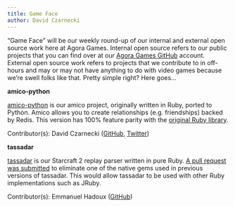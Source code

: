```yaml
---
title: Game Face
author: David Czarnecki
---
```

“Game Face” will be our weekly round-up of our internal and external open source work here at Agora Games. Internal open source refers to our public projects that you can find over at our [Agora Games GitHub](https://github.com/agoragames/) account. External open source work refers to projects that we contribute to in off-hours and may or may not have anything to do with video games because we’re swell folks like that. Pretty simple right? Here goes…

 **amico-python**

 [amico-python](https://github.com/agoragames/amico-python) is our amico project, originally written in Ruby, ported to Python. Amico allows you to create relationships (e.g. friendships) backed by Redis. This version has 100% feature parity with the [original Ruby library](https://github.com/agoragames/amico).

 Contributor(s): David Czarnecki ([GitHub](https://github.com/czarneckid/), [Twitter](https://twitter.com/czarneckid))

 **tassadar**

 [tassadar](https://github.com/agoragames/tassadar) is our Starcraft 2 replay parser written in pure Ruby. [A pull request was submitted](https://github.com/agoragames/tassadar/pull/2) to eliminate one of the native gems used in previous versions of tassadar. This would allow tassadar to be used with other Ruby implementations such as JRuby.

 Contributor(s): Emmanuel Hadoux ([GitHub](https://github.com/EHadoux))
